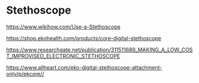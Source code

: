 # Stethoscope

https://www.wikihow.com/Use-a-Stethoscope

https://shop.ekohealth.com/products/core-digital-stethoscope

https://www.researchgate.net/publication/311511689_MAKING_A_LOW_COST_IMPROVISED_ELECTRONIC_STETHOSCOPE

https://www.allheart.com/eko-digital-stethoscope-attachment-only/p/ekcore//
